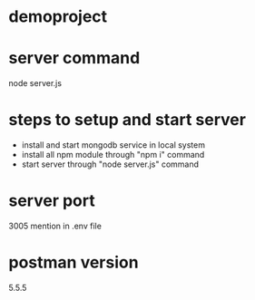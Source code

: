 # demoproject

# server command
node server.js

# steps to setup and start server 
- install and start mongodb service in local system
- install all npm module through "npm i" command
- start server through "node server.js" command

# server port
3005 mention in .env file

# postman version
5.5.5
